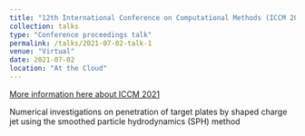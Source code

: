 ```yaml
---
title: "12th International Conference on Computational Methods (ICCM 2021)"
collection: talks
type: "Conference proceedings talk"
permalink: /talks/2021-07-02-talk-1
venue: "Virtual"
date: 2021-07-02
location: "At the Cloud"
---
```

[More information here about ICCM 2021](https://www.sci-en-tech.com/ICCM/index.php/ICCM2021/ICCM2021)

Numerical investigations on penetration of target plates by shaped charge jet using the smoothed particle hydrodynamics (SPH) method
